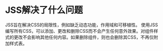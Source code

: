 # JSS解决了什么问题
JSS旨在解决CSS的局限性，例如缺乏动态功能，作用域和可移植性。
使用JSS编写所有CSS，可以添加、更改和删除CSS而不会产生任何意外效果。对组件样式的更改不会影响其他任何内容。如果删除组件，则也会删除其CSS，不再仅附加样式表。